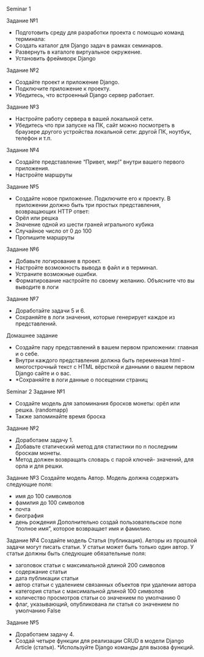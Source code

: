 Seminar 1

Задание №1
- Подготовить среду для разработки проекта с помощью команд
терминала:
- Создать каталог для Django задач в рамках семинаров.
- Развернуть в каталоге виртуальное окружение.
- Установить фреймворк Django

Задание №2
- Создайте проект и приложение Django.
- Подключите приложение к проекту.
- Убедитесь, что встроенный Django сервер работает.

Задание №3
- Настройте работу сервера в вашей локальной сети.
- Убедитесь что при запуске на ПК, сайт можно посмотреть в
браузере другого устройства локальной сети: другой ПК,
ноутбук, телефон и т.п.

Задание №4
- Создайте представление “Привет, мир!” внутри вашего
первого приложения.
- Настройте маршруты

Задание №5
- Создайте новое приложение. Подключите его к проекту. В
приложении должно быть три простых представления,
возвращающих HTTP ответ:
- Орёл или решка
- Значение одной из шести граней игрального кубика
- Случайное число от 0 до 100
- Пропишите маршруты

Задание №6
- Добавьте логирование в проект.
- Настройте возможность вывода в файл и в терминал.
- Устраните возможные ошибки.
- Форматирование настройте по своему желанию.
Объясните что вы выводите в логи

Задание №7
- Доработайте задачи 5 и 6.
- Сохраняйте в логи значения, которые генерирует каждое из
представлений.

Домашнее задание
- Создайте пару представлений в вашем первом приложении:
главная и о себе.
- Внутри каждого представления должна быть переменная
html - многострочный текст с HTML вёрсткой и данными о
вашем первом Django сайте и о вас.
- *Сохраняйте в логи данные о посещении страниц

Seminar 2
Задание №1
- Создайте модель для запоминания бросков монеты: орёл или
решка. (randomapp)
- Также запоминайте время броска

Задание №2
- Доработаем задачу 1.
- Добавьте статический метод для статистики по n последним
броскам монеты.
- Метод должен возвращать словарь с парой ключей-
значений, для орла и для решки.

Задание №3
Создайте модель Автор. Модель должна содержать
следующие поля:
- имя до 100 символов
- фамилия до 100 символов
- почта
- биография
- день рождения
Дополнительно создай пользовательское поле “полное
имя”, которое возвращает имя и фамилию.

Задание №4
Создайте модель Статья (публикация). Авторы из прошлой задачи могут
писать статьи. У статьи может быть только один автор. У статьи должны быть
следующие обязательные поля:
- заголовок статьи с максимальной длиной 200 символов
- содержание статьи
- дата публикации статьи
- автор статьи с удалением связанных объектов при удалении автора
- категория статьи с максимальной длиной 100 символов
- количество просмотров статьи со значением по умолчанию 0
- флаг, указывающий, опубликована ли статья со значением по умолчанию False

Задание №5
- Доработаем задачу 4.
- Создай четыре функции для реализации CRUD в модели Django Article (статья).
*Используйте Django команды для вызова функций.

